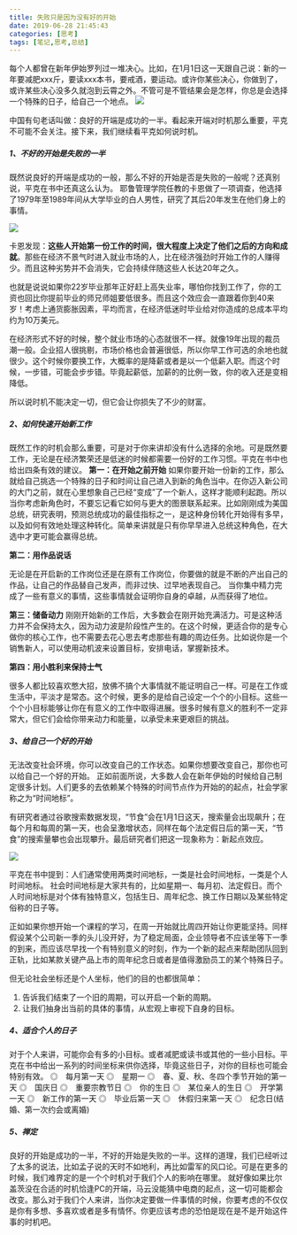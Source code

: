 ```yaml
---
title: 失败只是因为没有好的开始
date: 2019-06-28 21:45:43
categories: [思考]
tags: [笔记,思考,总结]
---
```


每个人都曾在新年伊始罗列过一堆决心。比如，在1月1日这一天跟自己说：新的一年要减肥xxx斤，要读xxx本书，要戒酒，要运动。或许你某些决心，你做到了，或许某些决心没多久就泡到云霄之外。不管可是不管结果会是怎样，你总是会选择一个特殊的日子，给自己一个地点。
![](https://imagerepos.oss-cn-beijing.aliyuncs.com/images/20190522140601.png)

中国有句老话叫做：良好的开端是成功的一半。看起来开端对时机那么重要，平克不可能不会关注。接下来，我们继续看平克如何说时机。

<!-- more --> 

##### 1、不好的开始是失败的一半

既然说良好的开端是成功的一般，那么不好的开始是否是失败的一般呢？还真别说，平克在书中还真这么认为。
耶鲁管理学院任教的卡恩做了一项调查，他选择了1979年至1989年间从大学毕业的白人男性，研究了其后20年发生在他们身上的事情。

![](https://imagerepos.oss-cn-beijing.aliyuncs.com/images/20190522142018.png)

卡恩发现：**这些人开始第一份工作的时间，很大程度上决定了他们之后的方向和成就**。那些在经济不景气时进入就业市场的人，比在经济强劲时开始工作的人赚得少。而且这种劣势并不会消失，它会持续伴随这些人长达20年之久。

也就是说说如果你22岁毕业那年正好赶上高失业率，哪怕你找到工作了，你的工资也回比你提前毕业的师兄师姐要低很多。而且这个效应会一直跟着你到40来岁！考虑上通货膨胀因素，平均而言，在经济低迷时毕业给对你造成的总成本平均约为10万美元。

在经济形式不好的时候，整个就业市场的心态就很不一样。就像19年出现的裁员潮一般。企业招人很挑剔，市场价格也会普遍很低，所以你早工作可选的余地也就很少。这个时候你要换工作，大概率的是降薪或者是以一个低薪入职。而这个时候，一步错，可能会步步错。毕竟起薪低，加薪的的比例一致，你的收入还是变相降低。

所以说时机不能决定一切，但它会让你损失了不少的财富。
##### 2、如何快速开始新工作
既然工作的时机会那么重要，可是对于你来讲却没有什么选择的余地。可是既然要工作，无论是在经济繁荣还是低迷的时候都需要一份好的工作习惯。平克在书中也给出四条有效的建议。
**第一：在开始之前开始**
如果你要开始一份新的工作，那么就给自己挑选一个特殊的日子和时间让自己进入到新的角色当中。在你迈入新公司的大门之前，就在心里想象自己已经“变成”了一个新人，这样才能顺利起跑。所以当你考虑新角色时，不要忘记看它如何与更大的图景联系起来。比如刚刚成为美国总统，研究表明，预测总统成功的最佳指标之一，是这种身份转化开始得有多早，以及如何有效地处理这种转化。简单来讲就是只有你早早进入总统这种角色，在大选中才更可能会赢得总统。

**第二：用作品说话**

无论是在开启新的工作岗位还是在原有工作岗位，你要做的就是不断的产出自己的作品，让自己的作品替自己发声，而非过快、过早地表现自己。
当你集中精力完成了一些有意义的事情，这些事情就会证明你自身的卓越，从而获得了地位。

**第三：储备动力**
刚刚开始新的工作后，大多数会在刚开始充满活力。可是这种活力并不会保持太久，因为动力波是阶段性产生的。在这个时候，更适合你的是专心做你的核心工作，也不需要去花心思去考虑那些有趣的周边任务。比如说你是一个销售新人，可以使用动机波来设置目标，安排电话，掌握新技术。

**第四：用小胜利来保持士气**

很多人都比较喜欢憋大招，放佛不搞个大事情就不能证明自己一样。可是在工作或生活中，平淡才是常态。这个时候，更多的是给自己设定一个个的小目标。这些一个个小目标能够让你在有意义的工作中取得进展。很多时候有意义的胜利不一定非常大，但它们会给你带来动力和能量，以承受未来更艰巨的挑战。

##### 3、给自己一个好的开始

无法改变社会环境，你可以改变自己的工作状态。如果你想要改变自己，那你也可以给自己一个好的开始。
正如前面所说，大多数人会在新年伊始的时候给自己制定很多计划。人们更多的去依赖某个特殊的时间节点作为开始的的起点，社会学家称之为“时间地标”。

有研究者通过谷歌搜索数据发现，“节食”会在1月1日这天，搜索量会出现飙升；在每个月和每周的第一天，也会呈激增状态，同样在每个法定假日后的第一天，“节食”的搜索量攀也会出现攀升。最后研究者们把这一现象称为：新起点效应。

![](https://imagerepos.oss-cn-beijing.aliyuncs.com/images/20190522144649.png)

平克在书中提到：人们通常使用两类时间地标，一类是社会时间地标，一类是个人时间地标。
社会时间地标是大家共有的，比如星期一、每月初、法定假日。而个人时间地标是对个体有独特意义，包括生日、周年纪念、换工作日期以及某些特定俗称的日子等。

正如如果你想开始一个课程的学习，在周一开始就比周四开始让你更能坚持。同样假设某个公司新一季的头儿没开好，为了稳定局面，企业领导者不应该坐等下一季的到来，而应该尽早找一个有特别意义的时刻，作为一个新的起点来帮助团队回到正轨，比如某款关键产品上市的周年纪念日或者是值得激励员工的某个特殊日子。

但无论社会坐标还是个人坐标，他们的目的也都很简单：
1.  告诉我们结束了一个旧的周期，可以开启一个新的周期。
2. 让我们抽身出当前的具体的事情，从宏观上审视下自身的目标。

##### 4、适合个人的日子

对于个人来讲，可能你会有多的小目标。或者减肥或读书或其他的一些小目标。平克在书中给出一系列的时间坐标来供你选择，毕竟这些日子，对你的目标也可能会特别有效。
◎　每月第一天
◎　星期一
◎　春、夏、秋、冬四个季节开始的第一天
◎　国庆日
◎　重要宗教节日
◎　你的生日
◎　某位亲人的生日
◎　开学第一天
◎　新工作的第一天
◎　毕业后第一天
◎　休假归来第一天
◎　纪念日(结婚、第一次约会或离婚)

##### 5、禅定

良好的开始是成功的一半，不好的开始是失败的一半。这样的道理，我们已经听过了太多的说法，比如孟子说的天时不如地利，再比如雷军的风口论。可是在更多的时候，我们难界定的是一个个时机对于我们个人的影响在哪里。
就好像如果比尔盖茨没在合适的时机恰逢PC的开端，马云没能猜中电商的起点，这一切可能都会改变。那么对于我们个人来讲，当你决定要做一件事情的时候，你要考虑的不仅仅是你有多想、多喜欢或者是多有情怀。你更应该考虑的恐怕是现在是不是开始这件事的时机吧。


